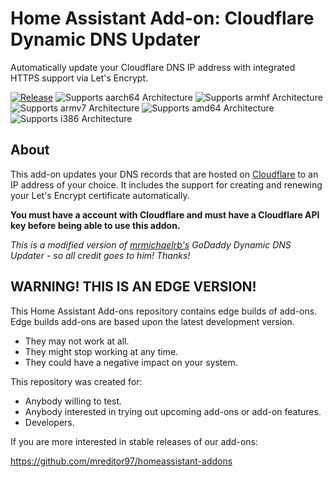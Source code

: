 # Home Assistant Add-on: Cloudflare Dynamic DNS Updater

Automatically update your Cloudflare DNS IP address with integrated HTTPS support via Let's Encrypt.

[![Release][release-shield]][release]
![Supports aarch64 Architecture][aarch64-shield]
![Supports armhf Architecture][armhf-shield]
![Supports armv7 Architecture][armv7-shield]
![Supports amd64 Architecture][amd64-shield]
![Supports i386 Architecture][i386-shield]

## About

This add-on updates your DNS records that are hosted on [Cloudflare][cloudflare] to an IP address of your choice.
It includes the support for creating and renewing your Let's Encrypt certificate automatically.

**You must have a account with Cloudflare and must have a Cloudflare API key before being able to use this addon.**

*This is a modified version of [mrmichaelrb's][mrmichaelrb] GoDaddy Dynamic DNS Updater - so all credit goes to him! Thanks!*

## WARNING! THIS IS AN EDGE VERSION!

This Home Assistant Add-ons repository contains edge builds of add-ons.
Edge builds add-ons are based upon the latest development version.

- They may not work at all.
- They might stop working at any time.
- They could have a negative impact on your system.

This repository was created for:

- Anybody willing to test.
- Anybody interested in trying out upcoming add-ons or add-on features.
- Developers.

If you are more interested in stable releases of our add-ons:

<https://github.com/mreditor97/homeassistant-addons>


[release-shield]: https://img.shields.io/badge/version-a5d2feb-blue.svg
[release]: https://github.com/mreditor97/addon-ddns-cloudflare/tree/a5d2feb
[aarch64-shield]: https://img.shields.io/badge/aarch64-yes-green.svg
[armhf-shield]: https://img.shields.io/badge/armhf-yes-green.svg
[armv7-shield]: https://img.shields.io/badge/armv7-yes-green.svg
[amd64-shield]: https://img.shields.io/badge/amd64-yes-green.svg
[i386-shield]: https://img.shields.io/badge/i386-yes-green.svg
[cloudflare]: https://www.cloudflare.com
[mrmichaelrb]: https://github.com/mrmichaelrb/hassio-addons
